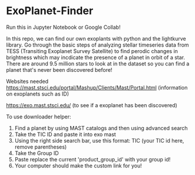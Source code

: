 # ExoPlanet-Finder

Run this in Jupyter Notebook or Google Collab!

In this repo, we can find our own exoplants with python and the lightkurve library. Go through the basic steps of analyzing stellar timeseries data from TESS (Transiting Exoplanet Survey Satellite) to find perodic changes in brightness which may incdicate the presence of a planet in orbit of a star. There are around 9.5 million stars to look at in the dataset so you can find a planet that's never been discovered before!

Websites needed
https://mast.stsci.edu/portal/Mashup/Clients/Mast/Portal.html (information on exoplanets such as ID)

https://exo.mast.stsci.edu/ (to see if a exoplanet has been discovered)

To use downloader helper:
1. Find a planet by using MAST catalogs and then using advanced search
2. Take the TIC ID and paste it into exo mast
3. Using the right side search bar, use this format: TIC (your TIC id here, remove parentheses)
4. Take the Group ID
5. Paste replace the current 'product_group_id' with your group id!
6. Your computer should make the custom link for you!
